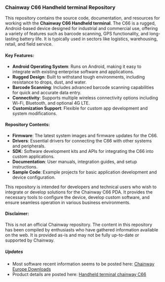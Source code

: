 ### Chainway C66 Handheld terminal Repository

This repository contains the source code, documentation, and resources for working with the **Chainway C66 Handheld terminal**. The C66 is a rugged, Android-based device designed for industrial and commercial use, offering a variety of features such as barcode scanning, GPS functionality, and long-lasting battery life. It is typically used in sectors like logistics, warehousing, retail, and field service.

#### Key Features:
- **Android Operating System**: Runs on Android, making it easy to integrate with existing enterprise software and applications.
- **Rugged Design**: Built to withstand tough environments, including resistance to drops, dust, and water.
- **Barcode Scanning**: Includes advanced barcode scanning capabilities for quick and accurate data entry.
- **Connectivity**: Supports multiple wireless connectivity options including Wi-Fi, Bluetooth, and optional 4G LTE.
- **Customization Support**: Flexible for custom app development and system modifications.
  
#### Repository Contents:
- **Firmware**: The latest system images and firmware updates for the C66.
- **Drivers**: Essential drivers for connecting the C66 with other systems and peripherals.
- **SDK**: Software development kits and APIs for integrating the C66 into custom applications.
- **Documentation**: User manuals, integration guides, and setup instructions.
- **Sample Code**: Example projects for basic application development and device configuration.

This repository is intended for developers and technical users who wish to integrate or develop solutions for the Chainway C66 PDA. It provides the necessary tools to configure the device, develop custom software, and ensure seamless operation in various business environments.

#### Disclaimer:
This is not an official Chainway repository. The content in this repository has been compiled by enthusiasts who have gathered information available on the web. It is provided as-is and may not be fully up-to-date or supported by Chainway.

##### Updates
* Most software recent information seems to be posted here: [Chainway Europe Downloads](https://www.chainwayeurope.com/en/download)
* Product details are posted here: [Handheld terminal chainway C66](https://www.chainwayeurope.com/en/products/android-mobile-computers/handheld-terminal-chainway-c66)
